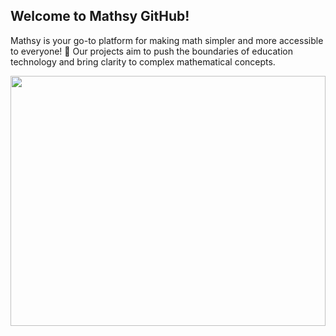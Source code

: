 ## Welcome to Mathsy GitHub!

Mathsy is your go-to platform for making math simpler and more accessible to everyone! 🧮 Our projects aim to push the boundaries of education technology and bring clarity to complex mathematical concepts. 

<div align="center">
    <img align="center" src="https://i.giphy.com/zPbnEgxsPJOJSD3qfr.webp" width="100%" height="400px" />
</div>
